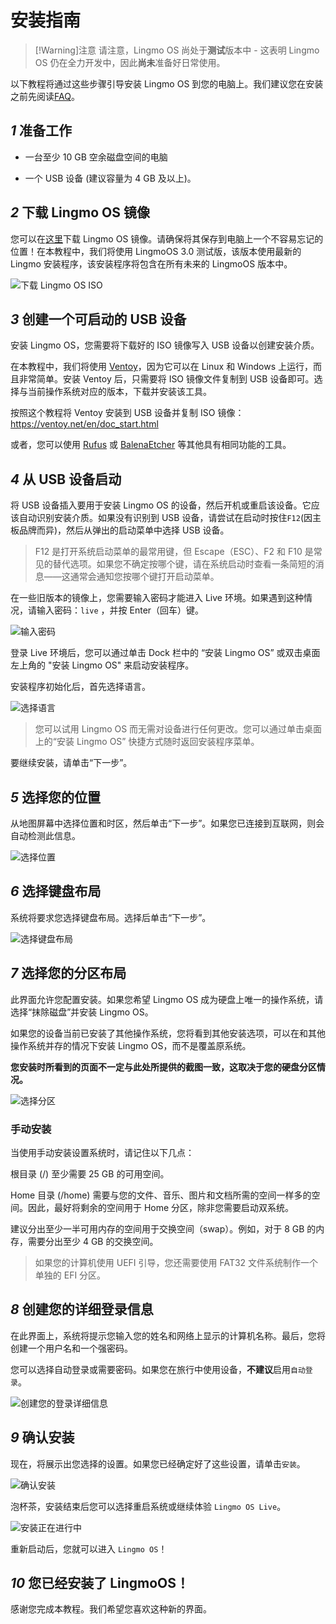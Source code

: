 # 安装指南

> [!Warning]注意
> 请注意，Lingmo OS 尚处于**测试**版本中 - 这表明 Lingmo OS 仍在全力开发中，因此**尚未**准备好日常使用。

以下教程将通过这些步骤引导安装 Lingmo OS 到您的电脑上。我们建议您在安装之前先阅读[FAQ](faq)。

## *1* 准备工作

- 一台至少 10 GB 空余磁盘空间的电脑

- 一个 USB 设备 (建议容量为 4 GB 及以上)。

## *2* 下载 Lingmo OS 镜像

您可以在[这里](https://lingmo.org/zh-cn/downloads)下载 Lingmo OS 镜像。请确保将其保存到电脑上一个不容易忘记的位置！在本教程中，我们将使用 LingmoOS 3.0 测试版，该版本使用最新的 Lingmo 安装程序，该安装程序将包含在所有未来的 LingmoOS 版本中。

![下载 Lingmo OS ISO](../assets/installation-guide/Download.webp)

## *3* 创建一个可启动的 USB 设备

安装 Lingmo OS，您需要将下载好的 ISO 镜像写入 USB 设备以创建安装介质。

在本教程中，我们将使用 [Ventoy](https://ventoy.net)，因为它可以在 Linux 和 Windows 上运行，而且非常简单。安装 Ventoy 后，只需要将 ISO 镜像文件复制到 USB 设备即可。选择与当前操作系统对应的版本，下载并安装该工具。

按照这个教程将 Ventoy 安装到 USB 设备并复制 ISO 镜像：<https://ventoy.net/en/doc_start.html>

或者，您可以使用 [Rufus](https://rufus.ie/) 或 [BalenaEtcher](https://etcher.balena.io/) 等其他具有相同功能的工具。

## *4* 从 USB 设备启动

将 USB 设备插入要用于安装 Lingmo OS 的设备，然后开机或重启该设备。它应该自动识别安装介质。如果没有识别到 USB 设备，请尝试在启动时按住`F12`(因主板品牌而异)，然后从弹出的启动菜单中选择 USB 设备。

> F12 是打开系统启动菜单的最常用键，但 Escape（ESC）、F2 和 F10 是常见的替代选项。如果您不确定按哪个键，请在系统启动时查看一条简短的消息——这通常会通知您按哪个键打开启动菜单。

在一些旧版本的镜像上，您需要输入密码才能进入 Live 环境。如果遇到这种情况，请输入密码：`live` ，并按 Enter（回车）键。

![输入密码](../assets/installation-guide/Login.webp)

登录 Live 环境后，您可以通过单击 Dock 栏中的 “安装 Lingmo OS” 或双击桌面左上角的 "安装 Lingmo OS" 来启动安装程序。

安装程序初始化后，首先选择语言。

![选择语言](../assets/installation-guide/Select-Language.webp)

>您可以试用 Lingmo OS 而无需对设备进行任何更改。您可以通过单击桌面上的“安装 Lingmo OS” 快捷方式随时返回安装程序菜单。

要继续安装，请单击“下一步”。

## *5* 选择您的位置

从地图屏幕中选择位置和时区，然后单击“下一步”。如果您已连接到互联网，则会自动检测此信息。

![选择位置](../assets/installation-guide/Select-Location.webp)

## *6* 选择键盘布局

系统将要求您选择键盘布局。选择后单击“下一步”。

![选择键盘布局](../assets/installation-guide/Select-Keyboard.webp)

## *7* 选择您的分区布局

此界面允许您配置安装。如果您希望 Lingmo OS 成为硬盘上唯一的操作系统，请选择“抹除磁盘”并安装 Lingmo OS。

如果您的设备当前已安装了其他操作系统，您将看到其他安装选项，可以在和其他操作系统并存的情况下安装 Lingmo OS，而不是覆盖原系统。

**您安装时所看到的页面不一定与此处所提供的截图一致，这取决于您的硬盘分区情况。**

![选择分区](../assets/installation-guide/Diskpart.webp)

### 手动安装

当使用手动安装设置系统时，请记住以下几点：

根目录 (/) 至少需要 25 GB 的可用空间。

Home 目录 (/home) 需要与您的文件、音乐、图片和文档所需的空间一样多的空间。因此，最好将剩余的空间用于 Home 分区，除非您需要启动双系统。

建议分出至少一半可用内存的空间用于交换空间（swap）。例如，对于 8 GB 的内存，需要分出至少 4 GB 的交换空间。

> 如果您的计算机使用 UEFI 引导，您还需要使用 FAT32 文件系统制作一个单独的 EFI 分区。

## *8* 创建您的详细登录信息

在此界面上，系统将提示您输入您的姓名和网络上显示的计算机名称。最后，您将创建一个用户名和一个强密码。

您可以选择自动登录或需要密码。如果您在旅行中使用设备，**不建议**启用`自动登录`。

![创建您的登录详细信息](../assets/installation-guide/Create-Account.webp)

## *9* 确认安装

现在，将展示出您选择的设置。如果您已经确定好了这些设置，请单击`安装`。

![确认安装](../assets/installation-guide/Confirm.webp)

泡杯茶，安装结束后您可以选择重启系统或继续体验 `Lingmo OS Live`。

![安装正在进行中](../assets/installation-guide/Installing.webp)

重新启动后，您就可以进入 `Lingmo OS`！

## *10* 您已经安装了 LingmoOS！

感谢您完成本教程。我们希望您喜欢这种新的界面。
